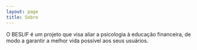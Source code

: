 ```yaml
---
layout: page
title: Sobre
---
```


O BESLIF é um projeto que visa aliar a psicologia à educação financeira, de modo a garantir a melhor vida possível aos seus usuários.
